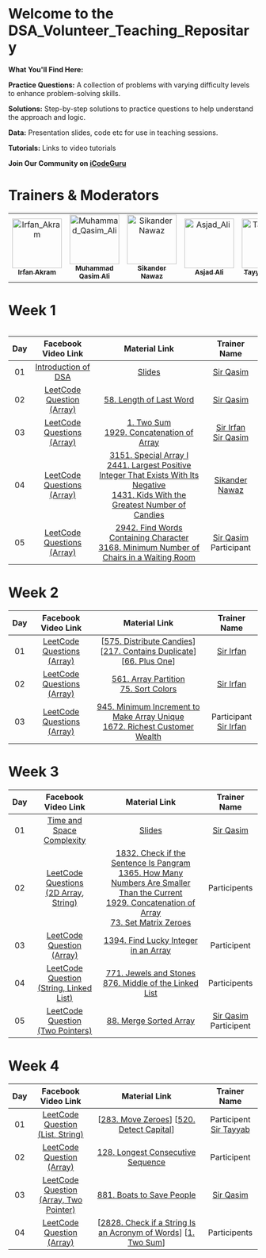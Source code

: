 # Welcome to the DSA_Volunteer_Teaching_Repositary

**What You'll Find Here:**

**Practice Questions:** A collection of problems with varying difficulty levels to enhance problem-solving skills.

**Solutions:** Step-by-step solutions to practice questions to help understand the approach and logic.

**Data:** Presentation slides, code etc for use in teaching sessions.

**Tutorials:** Links to video tutorials

**Join Our Community on [iCodeGuru](https://icode.guru/join/)**

# Trainers & Moderators

<table >
     <tbody>
          <tr>
               <td align="center">
                    <a href="https://github.com/irfanakram994">
                         <img src="https://avatars.githubusercontent.com/u/88235260?v=4" width="100px;" alt="Irfan_Akram"/>
                         <br />
                         <sub><b>Irfan Akram</b></sub>
                    </a> 
               </td>
               <td align="center">
                    <a href="https://github.com/Qasimali20">
                         <img src="https://media.licdn.com/dms/image/D4D03AQHsBMcLB55ZeQ/profile-displayphoto-shrink_800_800/0/1684694049702?e=1723075200&v=beta&t=Ncpux5VYHOi26zCYohxWf_HiTOx04uwZFZkh_bv3Ej4" width="100px;" alt="Muhammad_Qasim_Ali"/>
                         <br />
                         <sub><b>Muhammad Qasim Ali</b></sub>
                    </a> 
               </td>
               <td align="center">
                    <a href="https://github.com/sikander-nawaz">
                         <img src="https://avatars.githubusercontent.com/u/121254651?v=4" width="100px;" alt="Sikander Nawaz"/>
                         <br />
                         <sub><b>Sikander Nawaz</b></sub>
                    </a> 
               </td>
               <td align="center">
                    <a href="https://github.com/A5jadAli">
                         <img src="https://avatars.githubusercontent.com/u/123229279?v=4" width="100px;" alt="Asjad_Ali"/>
                         <br />
                         <sub><b>Asjad Ali</b></sub>
                    </a> 
               </td>
               <td align="center">
                    <a href="https://github.com/tayyabrehan">
                         <img src="https://media.licdn.com/dms/image/D4D03AQG_VVXXEWc6FA/profile-displayphoto-shrink_800_800/0/1702522963844?e=1723075200&v=beta&t=EHbHlTTTwjrrsbInfYUm8FYRqChAMlijR-bw4rn0KBE" width="100px;" alt="Tayyab_Rehan"/>
                         <br />
                         <sub><b>Tayyab Rehan</b></sub>
                    </a> 
               </td>
          </tr>     
     </tbody>
<table>

# Week 1

| Day |                                       Facebook Video Link                                       |                                                                                                                                                                           Material Link                                                                                                                                                                            |                                                           Trainer Name                                                           |
| :-: | :---------------------------------------------------------------------------------------------: | :----------------------------------------------------------------------------------------------------------------------------------------------------------------------------------------------------------------------------------------------------------------------------------------------------------------------------------------------------------------: | :------------------------------------------------------------------------------------------------------------------------------: |
| 01  |        [Introduction of DSA](https://www.facebook.com/iCodeguru/videos/1013845070132222)        |                                                                                                                           [Slides](https://docs.google.com/presentation/d/1txuV1nfX6loDIdpSDsM8Rw51b2s1ToN9F90W83tHpi0/edit?usp=sharing)                                                                                                                           |                                   [Sir Qasim](https://www.linkedin.com/in/muhammad-qasim-ali/)                                   |
| 02  |  [LeetCode Question </br> (Array)](https://www.facebook.com/iCodeguru/videos/1589526091828509)  |                                                                                                                                            [58. Length of Last Word](https://leetcode.com/problems/length-of-last-word)                                                                                                                                            |                                   [Sir Qasim](https://www.linkedin.com/in/muhammad-qasim-ali/)                                   |
| 03  | [LeetCode Questions </br> (Array)](https://www.facebook.com/iCodeguru/videos/7397410460357907)  |                                                                                                           [1. Two Sum](https://leetcode.com/problems/two-sum) </br> [1929. Concatenation of Array](https://leetcode.com/problems/concatenation-of-array)                                                                                                           | [Sir Irfan](https://www.linkedin.com/in/irfan-ali-76a82a212/) </br> [Sir Qasim](https://www.linkedin.com/in/muhammad-qasim-ali/) |
| 04  | [LeetCode Questions </br> (Array)](https://www.facebook.com/iCodeguru/videos/1519799128919369/) | [3151. Special Array I](https://leetcode.com/problems/special-array-i/) </br> [2441. Largest Positive Integer That Exists With Its Negative](https://leetcode.com/problems/largest-positive-integer-that-exists-with-its-negative/) </br> [1431. Kids With the Greatest Number of Candies](https://leetcode.com/problems/kids-with-the-greatest-number-of-candies) |                                  [Sikander Nawaz](https://www.linkedin.com/in/sikander-nawaz/)                                   |
| 05  | [LeetCode Questions </br> (Array)](https://www.facebook.com/iCodeguru/videos/1631086947723946/) |                                                             [2942. Find Words Containing Character](https://leetcode.com/problems/find-words-containing-character) </br> [3168. Minimum Number of Chairs in a Waiting Room](https://leetcode.com/problems/minimum-number-of-chairs-in-a-waiting-room)                                                              |                          [Sir Qasim](https://www.linkedin.com/in/muhammad-qasim-ali/) </br> Participant                          |

# Week 2

| Day |                                      Facebook Video Link                                       |                                                                                                    Material Link                                                                                                    |                                  Trainer Name                                   |
| :-: | :--------------------------------------------------------------------------------------------: | :-----------------------------------------------------------------------------------------------------------------------------------------------------------------------------------------------------------------: | :-----------------------------------------------------------------------------: |
| 01  | [LeetCode Questions </br> (Array)](https://www.facebook.com/iCodeguru/videos/2161035004274892) | [[575. Distribute Candies](https://leetcode.com/problems/distribute-candies)][[217. Contains Duplicate](https://leetcode.com/problems/contains-duplicate)][[66. Plus One](https://leetcode.com/problems/plus-one/)] |          [Sir Irfan](https://www.linkedin.com/in/irfan-ali-76a82a212/)          |
| 02  | [LeetCode Questions </br> (Array)](https://www.facebook.com/iCodeguru/videos/456233403781923)  |                                      [561. Array Partition](https://leetcode.com/problems/array-partition) </br> [75. Sort Colors](https://leetcode.com/problems/sort-colors)                                       |          [Sir Irfan](https://www.linkedin.com/in/irfan-ali-76a82a212/)          |
| 03  | [LeetCode Questions </br> (Array)](https://www.facebook.com/iCodeguru/videos/1255202092126804) |  [945. Minimum Increment to Make Array Unique](https://leetcode.com/problems/minimum-increment-to-make-array-unique) </br> [1672. Richest Customer Wealth](https://leetcode.com/problems/richest-customer-wealth)   | Participant </br> [Sir Irfan](https://www.linkedin.com/in/irfan-ali-76a82a212/) |

# Week 3

| Day |                                             Facebook Video Link                                             |                                                                                                                                                                                                           Material Link                                                                                                                                                                                                            |                                  Trainer Name                                  |
| :-: | :---------------------------------------------------------------------------------------------------------: | :--------------------------------------------------------------------------------------------------------------------------------------------------------------------------------------------------------------------------------------------------------------------------------------------------------------------------------------------------------------------------------------------------------------------------------: | :----------------------------------------------------------------------------: |
| 01  |           [Time and Space Complexity](https://www.facebook.com/iCodeguru/videos/1537945223838497)           |                                                                                                                                         [Slides](https://docs.google.com/presentation/d/1eNR5canogZm7vMnuk570KOLJh6HCS5Qv/edit?usp=sharing&ouid=111249400583101556738&rtpof=true&sd=true)                                                                                                                                          |          [Sir Qasim](https://www.linkedin.com/in/muhammad-qasim-ali/)          |
| 02  |  [LeetCode Questions </br> (2D Array, String)](https://www.facebook.com/iCodeguru/videos/1545868266310912)  | [1832. Check if the Sentence Is Pangram](https://leetcode.com/problems/check-if-the-sentence-is-pangram) </br> [1365. How Many Numbers Are Smaller Than the Current](https://leetcode.com/problems/how-many-numbers-are-smaller-than-the-current-number) </br> [1929. Concatenation of Array](https://leetcode.com/problems/concatenation-of-array) </br> [73. Set Matrix Zeroes](https://leetcode.com/problems/set-matrix-zeroes) |                                  Participents                                  |
| 03  |        [LeetCode Question </br> (Array)](https://www.facebook.com/iCodeguru/videos/437302975961721)         |                                                                                                                                                                [1394. Find Lucky Integer in an Array](https://leetcode.com/problems/find-lucky-integer-in-an-array)                                                                                                                                                                |                                  Participent                                   |
| 04  | [LeetCode Question </br> (String, Linked List)](https://www.facebook.com/iCodeguru/videos/1478922972734710) |                                                                                                                             [771. Jewels and Stones](https://leetcode.com/problems/jewels-and-stones) </br> [876. Middle of the Linked List](https://leetcode.com/problems/middle-of-the-linked-list)                                                                                                                              |                                  Participents                                  |
| 05  |     [LeetCode Question </br> (Two Pointers)](https://www.facebook.com/iCodeguru/videos/488502713650480)     |                                                                                                                                                                             [88. Merge Sorted Array](https://leetcode.com/problems/merge-sorted-array)                                                                                                                                                                             | [Sir Qasim](https://www.linkedin.com/in/muhammad-qasim-ali/) </br> Participent |

# Week 4

| Day |                                            Facebook Video Link                                            |                                                                                  Material Link                                                                                   |                                Trainer Name                                 |
| :-: | :-------------------------------------------------------------------------------------------------------: | :------------------------------------------------------------------------------------------------------------------------------------------------------------------------------: | :-------------------------------------------------------------------------: |
| 01  |   [LeetCode Question </br> (List, String)](https://www.facebook.com/iCodeguru/videos/375322695170750/)    |                      [[283. Move Zeroes](https://leetcode.com/problems/move-zeroes)] [[520. Detect Capital](https://leetcode.com/problems/detect-capital)]                       | Participent </br> [Sir Tayyab](https://www.linkedin.com/in/tayyab-rehan11/) |
| 02  |       [LeetCode Question </br> (Array)](https://www.facebook.com/iCodeguru/videos/434976239432805)        |                                         [128. Longest Consecutive Sequence](https://leetcode.com/problems/longest-consecutive-sequence)                                          |                                 Participent                                 |
| 03  | [LeetCode Question </br> (Array, Two Pointer)](https://www.facebook.com/iCodeguru/videos/984567463454697) |                                                 [881. Boats to Save People](https://leetcode.com/problems/boats-to-save-people)                                                  |        [Sir Qasim](https://www.linkedin.com/in/muhammad-qasim-ali/)         |
| 04  |       [LeetCode Question </br> (Array)](https://www.facebook.com/iCodeguru/videos/1014553176690595)       | [[2828. Check if a String Is an Acronym of Words](https://leetcode.com/problems/check-if-a-string-is-an-acronym-of-words)] [[1. Two Sum](https://leetcode.com/problems/two-sum)] |                                Participents                                 |

